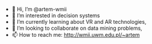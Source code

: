 - 👋 Hi, I’m @artem-wmii
- 👀 I’m interested in decision systems
- 🌱 I’m currently learning about VR and AR technologies,
- 💞️ I’m looking to collaborate on data mining problems,
- 📫 How to reach me: http://wmii.uwm.edu.pl/~artem

<!---
artem-wmii/artem-wmii is a ✨ special ✨ repository because its `README.md` (this file) appears on your GitHub profile.
You can click the Preview link to take a look at your changes.
--->
